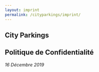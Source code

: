 ```yaml
---
layout: imprint
permalink: /cityparkings/imprint/
---
```


<section class="imprint">
  <h1>City Parkings</h1>

  <h2>Politique de Confidentialité</h2>
  <em class="post-meta">
    <time>16 Décembre 2019</time>
  </em>

</section>
